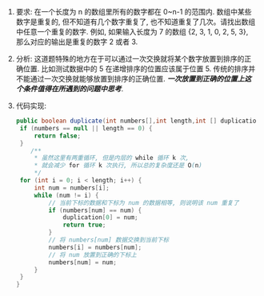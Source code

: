 1. 要求: 在一个长度为 n 的数组里所有的数字都在 0~n-1 的范围内. 数组中某些数字是重复的, 但不知道有几个数字重复了, 也不知道重复了几次。请找出数组中任意一个重复的数字. 例如, 如果输入长度为 7 的数组 {2, 3, 1, 0, 2, 5, 3}, 那么对应的输出是重复的数字 2 或者 3.
2. 分析: 这道题特殊的地方在于可以通过一次交换就将某个数字放置到排序的正确位置. 比如测试数据中的 5 在递增排序的位置应该属于位置 5. 传统的排序并不能通过一次交换就能够放置到排序的正确位置. ***一次放置到正确的位置上这个条件值得在所遇到的问题中思考***.

3. 代码实现:

   ```java
   public boolean duplicate(int numbers[],int length,int [] duplication) {
   	if (numbers == null || length == 0) {
   		return false;
   	}
       /**
        * 虽然这里有两重循环, 但是内层的 while 循环 k 次, 
        * 就会减少 for 循环 k 次执行, 所以总的复杂度还是 O(n)
        */
   	for (int i = 0; i < length; i++) {
   		int num = numbers[i];
   		while (num != i) {
   			// 当前下标的数据和下标为 num 的数据相等, 则说明该 num 重复了
   			if (numbers[num] == num) {
   				duplication[0] = num;
   				return true;
   			}
   			// 将 numbers[num] 数据交换到当前下标
   			numbers[i] = numbers[num];
   			// 将 num 放置到正确的下标上
   			numbers[num] = num;
   		}
   	}
   }
   ```

   